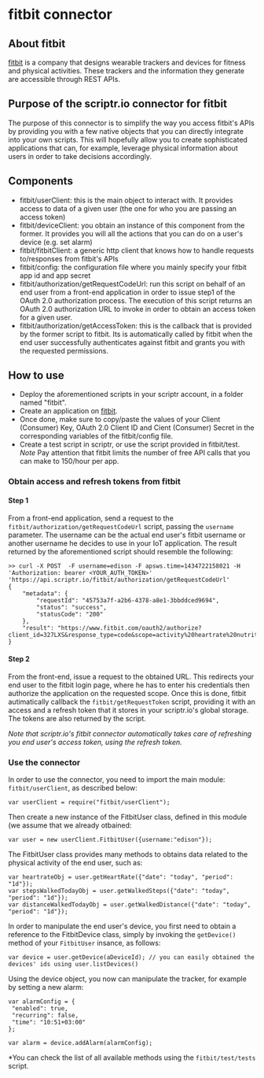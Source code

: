# fitbit connector
## About fitbit
[fitbit](http://www.fitbit.com/) is a company that designs wearable trackers and devices for fitness and physical activities. 
These trackers and the information they generate are accessible through REST APIs.
## Purpose of the scriptr.io connector for fitbit
The purpose of this connector is to simplify the way you access fitbit's APIs by providing you with a few native objects that you can directly integrate into your own scripts. 
This will hopefully allow you to create sophisticated applications that can, for example, leverage physical information about users in order to take decisions accordingly. 
## Components
- fitbit/userClient: this is the main object to interact with. It provides access to data of a given user (the one for who you are passing an access token)
- fitbit/deviceClient: you obtain an instance of this component from the former. It provides you will all the actions that you can do on a user's device (e.g. set alarm)
- fitbit/fitbitClient: a generic http client that knows how to handle requests to/responses from fitbit's APIs
- fitbit/config: the configuration file where you mainly specify your fitbit app id and app secret
- fitbit/authorization/getRequestCodeUrl: run this script on behalf of an end user from a front-end application in order to issue step1 of the OAuth 2.0 authorization process.
The execution of this script returns an OAuth 2.0 authorization URL to invoke in order to obtain an access token for a given user.
- fitbit/authorization/getAccessToken: this is the callback that is provided by the former script to fitbit. 
Its is automatically called by fitbit when the end user successfully authenticates against fitbit and grants you with the requested
permissions.

## How to use
- Deploy the aforementioned scripts in your scriptr account, in a folder named "fitbit".
- Create an application on [fitbit](https://dev.fitbit.com/apps/new). 
- Once done, make sure to copy/paste the values of your Client (Consumer) Key, OAuth 2.0 Client ID and Cient (Consumer) Secret in the corresponding
variables of the fitbit/config file.
- Create a test script in scriptr, or use the script provided in fitbit/test. 
*Note*
Pay attention that fitbit limits the number of free API calls that you can make to 150/hour per app.

### Obtain access and refresh tokens from fitbit

#### Step 1
From a front-end application, send a request to the ```fitbit/authorization/getRequestCodeUrl``` script, passing the ```username``` parameter. The username can be the actual end user's fitbit username or another username he decides to use in your IoT application. The result returned by the aforementioned script should resemble the following:

```
>> curl -X POST  -F username=edison -F apsws.time=1434722158021 -H 'Authorization: bearer <YOUR_AUTH_TOKEN>' 'https://api.scriptr.io/fitbit/authorization/getRequestCodeUrl'
{
	"metadata": {
		"requestId": "45753a7f-a2b6-4378-a8e1-3bbddced9694",
		"status": "success",
		"statusCode": "200"
	},
	"result": "https://www.fitbit.com/oauth2/authorize?client_id=327LXS&response_type=code&scope=activity%20heartrate%20nutrition%20profile%20sleep%20weight&state=663250&redirect_uri=https%3A%2F%2Fapi.scriptr.io%2Ffitbit%2Fauthorization%2FgetAccessToken%3Fauth_token%3XRxM1KkZwAzc4Mg%3D%3D"
}
```
#### Step 2

From the front-end, issue a request to the obtained URL. This redirects your end user to the fitbit login page, where he has to enter his credentials then authorize the application on the requested scope. Once this is done, fitbit autimatically callback the ```fitbit/getRequestToken``` script, providing it with an access and a refresh token that it stores in your scriptr.io's global storage. The tokens are also returned by the script.

*Note that scriptr.io's fitbit connector automatically takes care of refreshing you end user's access token, using the refresh token.*

### Use the connector

In order to use the connector, you need to import the main module: ```fitbit/userClient```, as described below:
```
var userClient = require("fitbit/userClient");
```
Then create a new instance of the FitbitUser class, defined in this module (we assume that we already otbained:
```
var user = new userClient.FitbitUser({username:"edison"});
```
The FitbitUser class provides many methods to obtains data related to the physical activity of the end user, such as:
```
var heartrateObj = user.getHeartRate({"date": "today", "period": "1d"}); 
var stepsWalkedTodayObj = user.getWalkedSteps({"date": "today", "period": "1d"});
var distanceWalkedTodayObj = user.getWalkedDistance({"date": "today", "period": "1d"});
```
In order to manipulate the end user's device, you first need to obtain a reference to the FitbitDevice class, simply by invoking the ```getDevice()``` method of your ```FitbitUser``` insance, as follows:
```
var device = user.getDevice(aDeviceId); // you can easily obtained the devices' ids using user.listDevices()
```
Using the device object, you now can manipulate the tracker, for example by setting a new alarm:
```
var alarmConfig = {
 "enabled": true,
 "recurring": false,
 "time": "10:51+03:00"
};
  
var alarm = device.addAlarm(alarmConfig);
```

*You can check the list of all available methods using the ```fitbit/test/tests``` script.
